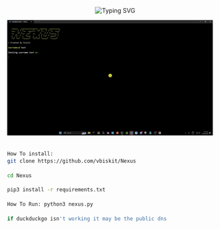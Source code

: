 <p align="center">
  <img src="https://readme-typing-svg.demolab.com?font=Fira+Code&pause=1000&color=1829F7&width=435&lines=FAST+OSINT+SEARCH+" alt="Typing SVG">
</p>

![png](./Nexus.gif)
```bash

How To install:
git clone https://github.com/vbiskit/Nexus

cd Nexus

pip3 install -r requirements.txt

How To Run: python3 nexus.py

if duckduckgo isn't working it may be the public dns


